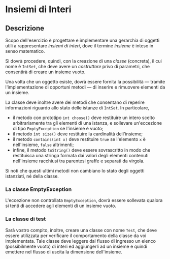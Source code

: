 # Insiemi di Interi

## Descrizione

Scopo dell'esercizio è progettare e implementare una gerarchia di oggetti utili
a rappresentare *insiemi di interi*, dove il termine *insieme* è inteso in senso
matematico.

Si dovrà procedere, quindi, con la creazione di una *classe* (concreta), il cui
nome è `IntSet`, che deve avere un *costruttore* privo di parametri, che
consentirà di creare un insieme vuoto.

Una volta che un oggetto esiste, dovrà essere fornita la possibilità — tramite
l'implementazione di opportuni metodi — di inserire e rimuovere elementi da un
insieme.

La classe deve inoltre avere dei metodi che consentano di reperire informazioni
riguardo allo stato delle istanze di `IntSet`. In particolare,

* il metodo con prototipo `int choose()` deve restituire un intero scelto
  arbitrariamente tra gli elementi di una istanza, e sollevare un'eccezione di
  tipo `EmptyException` se l'insieme è vuoto;
* il metodo `int size()` deve restituire la cardinalità dell'insieme;
* il metodo `contains(int x)` deve restituire `true` se l'elemento `x` è
  nell'insieme, `false` altrimenti;
* infine, il metodo `toString()` deve essere sovrascritto in modo che
  restituisca una stringa formata dai valori degli elementi contenuti
  nell'insieme racchiusi tra parentesi graffe e separati da virgola.

Si noti che questi ultimi metodi non cambiano lo stato degli oggetti istanziati,
né della classe.

### La classe EmptyException

L'eccezione non controllata `EmptyException`, dovrà essere sollevata qualora si
tenti di accedere agli elementi di un insieme vuoto.

### La classe di test

Sarà vostro compito, inoltre, creare una classe con nome `Test`, che deve essere
utilizzata per verificare il comportamento della classe da voi implementata.
Tale classe deve leggere dal flusso di ingresso un elenco (possibilmente vuoto)
di interi ed aggiungerli ad un insieme e quindi emettere nel flusso di uscita la
dimensione dell'insieme.
